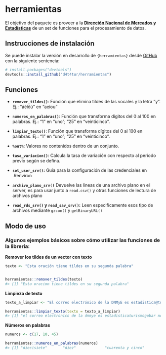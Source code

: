 
<!-- README.md is generated from README.Rmd. Please edit that file -->

# herramientas

<!-- badges: start -->
<!-- badges: end -->

El objetivo del paquete es proveer a la [**Dirección Nacional de
Mercados y Estadísticas**](https://www.yvera.tur.ar/sinta/) de un set de
funciones para el procesamiento de datos.

## Instrucciones de instalación

Se puede instalar la versión en desarrollo de `{herramientas}` desde
[GitHub](https://github.com/) con la siguiente sentencia:

``` r
# install.packages("devtools")
devtools::install_github("d4t4tur/herramientas")
```

## Funciones

-   **`remover_tildes()`**: Función que elimina tildes de las vocales y
    la letra “y”. Ej.: “áéíóú” en “aeiou”

-   **`numeros_en_palabras()`**: Función que transforma dígitos del 0 al
    100 en palabras. Ej.: “1” en “uno”; “25” en “veinticinco”.

-   **`limpiar_texto()`**: Función que transforma dígitos del 0 al 100
    en palabras. Ej.: “1” en “uno”; “25” en “veinticinco”.

-   **`%out%`**: Valores no contenidos dentro de un conjunto.

-   **`tasa_variacion()`**: Calcula la tasa de variación con respecto al
    período previo según se defina.
    
-   **`set_user_srv()`:**  Guía para la configuración de las credenciales en .Renviron

-   **`archivo_plano_srv()`** Devuelve las lineas de una archivo plano en el server, es para usar junto a `read.csv()` y otras funciones de lectura de archivos plano

-   **`read_rds_srv()` y `read_sav_srv()`:** Leen especificamente esos tipo de archivos mediante `gzcon()` y `getBinaryURL()`

    

## Modo de uso

### Algunos ejemplos básicos sobre cómo utilizar las funciones de la librería:

**Remover los tildes de un vector con texto**

``` r
texto <- "Esta oración tiene tildes en su segunda palabra"


herramientas::remover_tildes(texto)
#> [1] "Esta oracion tiene tildes en su segunda palabra"
```

**Limpieza de texto**

``` r
texto_a_limpiar <- "El correo electrónico de la DNMyE es estadistica@turismo.gob.ar. No tiene un Ñ la oración anterior!!!"

herramientas::limpiar_texto(texto = texto_a_limpiar)
#> [1] "el correo electronico de la dnmye es estadisticaturismogobar no tiene un n la oracion anterior"
```

**Números en palabras**

``` r
numeros <- c(17, 10, 45)

herramientas::numeros_en_palabras(numeros)
#> [1] "diecisiete"       "diez"             "cuarenta y cinco"
```

